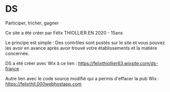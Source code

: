 # DS

Participer, tricher, gagner

Ce site a été créer par Félix THIOLLIER EN 2020 - 15ans

Le principe est simple : 
Des contrôles sont postés sur le site et vous pouvez les avoir en avance après avoir trouvé votre établissements et la matière concernée.

DS a été créer avec Wix à ce lien : https://felixthiollier63.wixsite.com/ds-france

Autre lien avec le code source modifié qui a permis d'effacer la pub Wix : https://felixthll.000webhostapp.com
